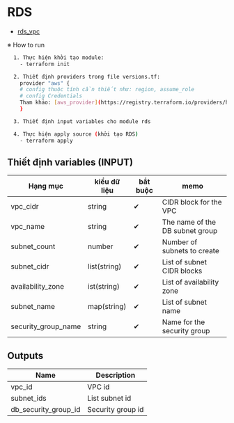 # RDS

- [rds_vpc](#rds_vpc)

※ How to run

```sh
  1. Thực hiện khởi tạo module:
    - terraform init
```
```sh
  2. Thiết định providers trong file versions.tf:
    provider "aws" {
    # config thuộc tính cần thiết như: region, assume_role
    # config Credentials
    Tham khảo: [aws_provider](https://registry.terraform.io/providers/hashicorp/aws/latest/docs#container-credentials)
    }
```
```sh
  3. Thiết định input variables cho module rds
```
```sh
  4. Thực hiện apply source (khởi tạo RDS)
    - terraform apply
```


## Thiết định variables (INPUT)
| Hạng mục            | kiểu dữ liệu | bắt buộc | memo                                            |
| ------------------- | ------------ | -------- | ----------------------------------------------- |
| vpc_cidr | string | ✔ | CIDR block for the VPC |
| vpc_name | string | ✔ | The name of the DB subnet group |
| subnet_count | number | ✔ | Number of subnets to create |
| subnet_cidr | list(string) | ✔ | List of subnet CIDR blocks |
| availability_zone | ist(string) | ✔ | List of availability zone |
| subnet_name | map(string) | ✔ | List of subnet name |
| security_group_name | string | ✔ | Name for the security group |

## Outputs
| Name | Description |
|------|-------------|
| vpc_id | VPC id |
| subnet_ids | List subnet id |
| db_security_group_id | Security group id |
